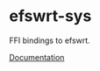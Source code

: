 # efswrt-sys #
FFI bindings to efswrt.

[Documentation](https://retep998.github.io/doc/efswrt-sys/)
